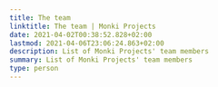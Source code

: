 ```yaml
---
title: The team
linktitle: The team | Monki Projects
date: 2021-04-02T00:38:52.828+02:00
lastmod: 2021-04-06T23:06:24.863+02:00
description: List of Monki Projects' team members
summary: List of Monki Projects' team members
type: person
---
```

